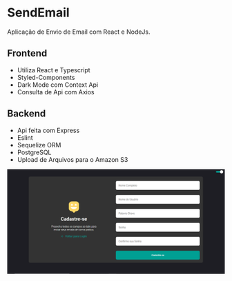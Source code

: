 # SendEmail
Aplicação de Envio de Email com React e NodeJs.

## Frontend

- Utiliza React e Typescript
- Styled-Components
- Dark Mode com Context Api
- Consulta de Api com Axios

## Backend

- Api feita com Express
- Eslint
- Sequelize ORM
- PostgreSQL
- Upload de Arquivos para o Amazon S3

![Screenshot](Cadastro.png)
